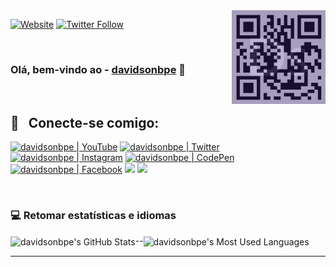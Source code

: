 <img src="https://raw.githubusercontent.com/davidsonbpe/davidsonbpe/main/DS.jpg" min-width="150px" max-width="150px" width="150px" align="right" alt="Coffee">

[![Website](https://img.shields.io/website?label=davidsonbpe.github.io&style=for-the-badge&url=https://davidsonbpe.github.io/)](https://davidsonbpe.github.io/)
[![Twitter Follow](https://img.shields.io/twitter/follow/davidsonbpe?color=1DA1F2&logo=Twitter&style=for-the-badge)](https://twitter.com/intent/follow?original_referer=https%3A%2F%2Fgithub.com%2Fdavidsonbpe&screen_name=davidsonbpe)


<br />


### Olá, bem-vindo ao - [davidsonbpe][website] 👋

<br />

## :email: &nbsp; Conecte-se comigo:

[<img height="30" src="https://img.shields.io/badge/YouTube-FF0000?style=for-the-badge&logo=youtube&logoColor=white" alt="davidsonbpe | YouTube" />][youtube]
[<img height="30" src="https://img.shields.io/badge/Twitter-1DA1F2?style=for-the-badge&logo=twitter&logoColor=white" alt="davidsonbpe | Twitter" />][twitter]
[<img height="30" src="https://img.shields.io/badge/Instagram-E4405F?style=for-the-badge&logo=instagram&logoColor=white" alt="davidsonbpe | Instagram" />][instagram]
[<img height="30" src="https://img.shields.io/badge/CodePen-003333?style=for-the-badge&logo=CodePen&logoColor=white" alt="davidsonbpe | CodePen" />][CodePen]
[<img height="30" src="https://img.shields.io/badge/Facebook-1877F2?style=for-the-badge&logo=facebook&logoColor=white" alt="davidsonbpe | Facebook" />][facebook]
<a href="mailto:decomrradio@outlook.com" alt="Email">
<img height="30" src="https://img.shields.io/badge/Email-D14836?style=for-the-badge&logo=Minutemailer&logoColor=white" /></a>
<a href="https://br.pinterest.com/davidsonbpe/" alt="Pinterest">
<img height="30" src="https://img.shields.io/badge/Pinterest-FF0000?style=for-the-badge&logo=Pinterest&logoColor=white" /></a>

<br />

### 💻 Retomar estatísticas e idiomas

<img align="center" alt="davidsonbpe's GitHub Stats" src="https://github-readme-stats.vercel.app/api?username=davidsonbpe&show_icons=true&hide_border=true" />--<img align="center" alt="davidsonbpe's Most Used Languages" src="https://github-readme-stats.vercel.app/api/top-langs/?username=davidsonbpe&layout=compact&theme=gotham" />

---


<br />
<br />
<br />

[website]: https://davidsonbpe.github.io/
[twitter]: https://twitter.com/davidsonbpe
[youtube]: https://www.youtube.com/channel/UCHqvw9v2Fp6o006lUskoigg/
[instagram]: https://www.instagram.com/davidsonbpe/
[facebook]: https://www.facebook.com/decomrradio/
[CodePen]: https://codepen.io/davidsonbpe/

